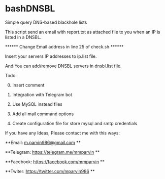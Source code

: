 # bashDNSBL
Simple query DNS-based blackhole lists

This script send an email with report.txt as attached file to you when an IP is listed in a DNSBL.

****** Change Email address in line 25 of check.sh ******

Insert your servers IP addresses to ip.list file.

And You can add/remove DNSBL servers in dnsbl.list file.

Todo:

0) Insert comment

1) Integration with Telegram bot

2) Use MySQL instead files

3) Add all mail command options

4) Create configuration file for store mysql and smtp credentials


If you have any Ideas, Please contact me with this ways:

**Email: m.parvin986@gmail.com **

**Telegram: https://telegram.me/mmparvin **

**Facebook: https://facebook.com/mmparvin **

**Twiter: https://twitter.com/mparvin986 **
